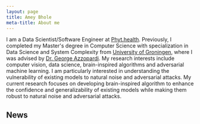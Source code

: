 ```yaml
---
layout: page
title: Amey Bhole
meta-title: About me
---
```

<div id="aboutme-section">

<p class="about-text">
I am a Data Scientist/Software Engineer at <a target="_blank" href="https://phyt.health/"> Phyt.health</a>. Previously, I completed my Master's degree in Computer Science with specialization in Data Science and System Complexity from <a target="_blank" href="https://www.rug.nl/masters/computing-science/?lang=en"> University of Groningen</a>, where I was advised by <a target="_blank" href="http://www.cs.rug.nl/~george/"> Dr. George Azzopardi</a>. My research interests include computer vision, data science, brain-inspired algorithms and adversarial machine learning. I am particularly interested in understanding the vulnerability of existing models to natural noise and adversarial attacks. My current research focuses on developing brain-inspired algorithm to enhance the confidence and generalizability of existing models while making them robust to natural noise and adversarial attacks.
</p>
</div>

## News
